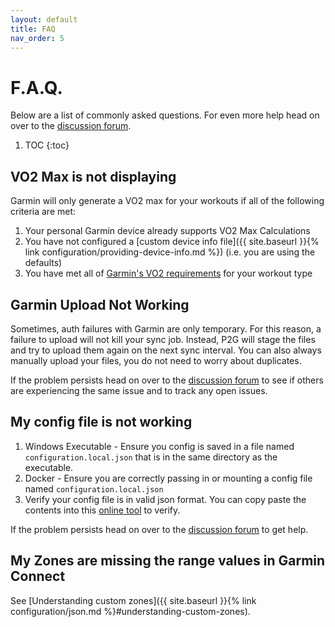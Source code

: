 ```yaml
---
layout: default
title: FAQ
nav_order: 5
---
```


# F.A.Q.

Below are a list of commonly asked questions. For even more help head on over to the [discussion forum](https://github.com/philosowaffle/peloton-to-garmin/discussions).

1. TOC
{:toc}

## VO2 Max is not displaying

Garmin will only generate a VO2 max for your workouts if all of the following criteria are met:

1. Your personal Garmin device already supports VO2 Max Calculations
1. You have not configured a [custom device info file]({{ site.baseurl }}{% link configuration/providing-device-info.md %}) (i.e. you are using the defaults)
1. You have met all of [Garmin's VO2 requirements](https://support.garmin.com/en-SG/?faq=MyIZ05OMpu6wSl95UVUjp7) for your workout type

## Garmin Upload Not Working

Sometimes, auth failures with Garmin are only temporary. For this reason, a failure to upload will not kill your sync job. Instead, P2G will stage the files and try to upload them again on the next sync interval. You can also always manually upload your files, you do not need to worry about duplicates.

If the problem persists head on over to the [discussion forum](https://github.com/philosowaffle/peloton-to-garmin/discussions) to see if others are experiencing the same issue and to track any open issues.

## My config file is not working

1. Windows Executable - Ensure you config is saved in a file named `configuration.local.json` that is in the same directory as the executable.
1. Docker - Ensure you are correctly passing in or mounting a config file named `configuration.local.json`
1. Verify your config file is in valid json format. You can copy paste the contents into this [online tool](https://jsonlint.com/?code=) to verify.

If the problem persists head on over to the [discussion forum](https://github.com/philosowaffle/peloton-to-garmin/discussions) to get help.

## My Zones are missing the range values in Garmin Connect

See [Understanding custom zones]({{ site.baseurl }}{% link configuration/json.md %}#understanding-custom-zones).
